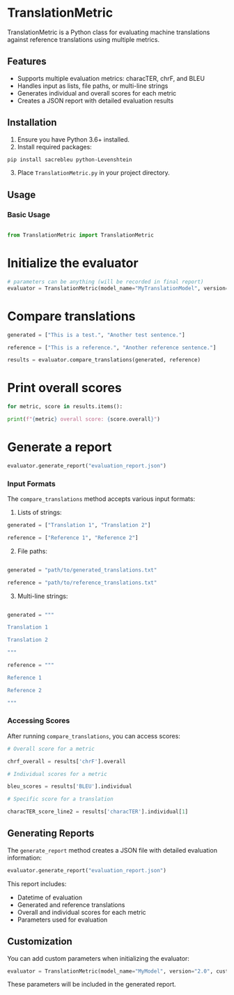 # TranslationMetric

TranslationMetric is a Python class for evaluating machine translations against reference translations using multiple metrics.

## Features

- Supports multiple evaluation metrics: characTER, chrF, and BLEU
- Handles input as lists, file paths, or multi-line strings
- Generates individual and overall scores for each metric
- Creates a JSON report with detailed evaluation results

## Installation

1. Ensure you have Python 3.6+ installed.
2. Install required packages:
```bash
pip install sacrebleu python-Levenshtein
```
3. Place `TranslationMetric.py` in your project directory.

## Usage

### Basic Usage
```python

from TranslationMetric import TranslationMetric
```
# Initialize the evaluator
```python
# parameters can be anything (will be recorded in final report)
evaluator = TranslationMetric(model_name="MyTranslationModel", version="1.0")
```
# Compare translations
```python
generated = ["This is a test.", "Another test sentence."]

reference = ["This is a reference.", "Another reference sentence."]

results = evaluator.compare_translations(generated, reference)
```
# Print overall scores
```python
for metric, score in results.items():

print(f"{metric} overall score: {score.overall}")
```
# Generate a report
```python
evaluator.generate_report("evaluation_report.json")
```
### Input Formats

The `compare_translations` method accepts various input formats:

1. Lists of strings:
```python
generated = ["Translation 1", "Translation 2"]

reference = ["Reference 1", "Reference 2"]
```
2. File paths:
```python

generated = "path/to/generated_translations.txt"

reference = "path/to/reference_translations.txt"
```
3. Multi-line strings:
```python

generated = """

Translation 1

Translation 2

"""

reference = """

Reference 1

Reference 2

"""
```
### Accessing Scores

After running `compare_translations`, you can access scores:
```python
# Overall score for a metric

chrf_overall = results['chrF'].overall

# Individual scores for a metric

bleu_scores = results['BLEU'].individual

# Specific score for a translation

characTER_score_line2 = results['characTER'].individual[1]
```
## Generating Reports

The `generate_report` method creates a JSON file with detailed evaluation information:
```python
evaluator.generate_report("evaluation_report.json")
```
This report includes:
- Datetime of evaluation
- Generated and reference translations
- Overall and individual scores for each metric
- Parameters used for evaluation

## Customization

You can add custom parameters when initializing the evaluator:
```python
evaluator = TranslationMetric(model_name="MyModel", version="2.0", custom_param="value")
```
These parameters will be included in the generated report.

